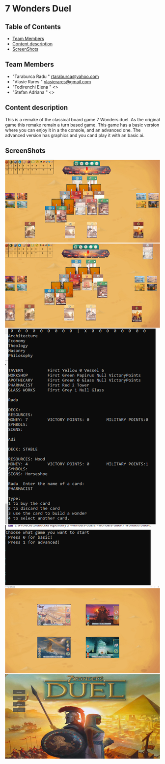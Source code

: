 # 7 Wonders Duel

## Table of Contents

* [Team Members](#team-members)
* [Content description](#content)
* [ScreenShots](#ss)

## <a name="team-members"></a>Team Members
* "Taraburca Radu " <rtaraburca@yahoo.com>
* "Vlasie Rares " <vlasierares@gmail.com>
* "Todirenchi Elena " <>
* "Stefan Adriana " <>
## <a name="content"></a>Content description

This is a remake of the classical board game 7 Wonders duel. As the original game this remake remain a turn based game. This game has a basic version where you can enjoy it in a the console, and an advanced one. The advanced version has graphics and you cand play it with an basic ai.

## <a name="ss"></a>ScreenShots
![Preview1](https://github.com/raduwolf12/7-wonders-duel/blob/main/Presentation%20pic/Capture.PNG)
![Preview1](https://github.com/raduwolf12/7-wonders-duel/blob/main/Presentation%20pic/Capture1.PNG)
![Preview1](https://github.com/raduwolf12/7-wonders-duel/blob/main/Presentation%20pic/basicView.PNG)
![Preview1](https://github.com/raduwolf12/7-wonders-duel/blob/main/Presentation%20pic/choose.PNG)
![Preview1](https://github.com/raduwolf12/7-wonders-duel/blob/main/Presentation%20pic/chose.PNG)
![Preview1](https://github.com/raduwolf12/7-wonders-duel/blob/main/Presentation%20pic/start.PNG)

